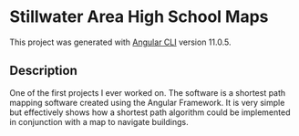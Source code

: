# Stillwater Area High School Maps

This project was generated with [Angular CLI](https://github.com/angular/angular-cli) version 11.0.5.

## Description

One of the first projects I ever worked on. The software is a shortest path mapping software created using the Angular Framework. It is very simple but effectively shows how a shortest path algorithm could be implemented in conjunction with a map to navigate buildings.

